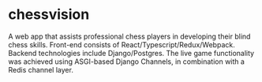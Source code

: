 # chessvision
A web app that assists professional chess players in developing their blind chess skills. Front-end consists of React/Typescript/Redux/Webpack. Backend technologies include Django/Postgres. The live game functionality was achieved using ASGI-based Django Channels, in combination with a Redis channel layer.

